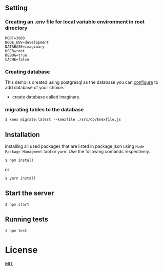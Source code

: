 ## Setting

### Creating an .env file for local variable environment in root directory
```
PORT=3000
NODE_ENV=development
DATABASE=imaginary
USER=root
DEBUG=true
CACHE=false
```
### Creating database
This demo is created using postgresql as the database you can [configure](src/db/knexfile.js) to add database of your choice.
* create database called imaginary.

### migrating tables to the database
```
$ knex migrate:latest --knexfile ./src/db/knexfile.js
```
## Installation

installing all used packages that are listed in package.json using `Node Package Managment` tool or `yarn`. Use the following comands respectively.

```
$ npm install
```
or
```
$ yarn install
```

## Start the server
```
$ npm start
```

## Running tests

```
$ npm test
```




# License

  [MIT](https://github.com/koajs/koa/blob/master/LICENSE)
